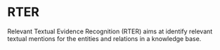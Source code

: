 # RTER
Relevant Textual Evidence Recognition (RTER) aims at identify relevant textual mentions for the entities and relations in a knowledge base.
